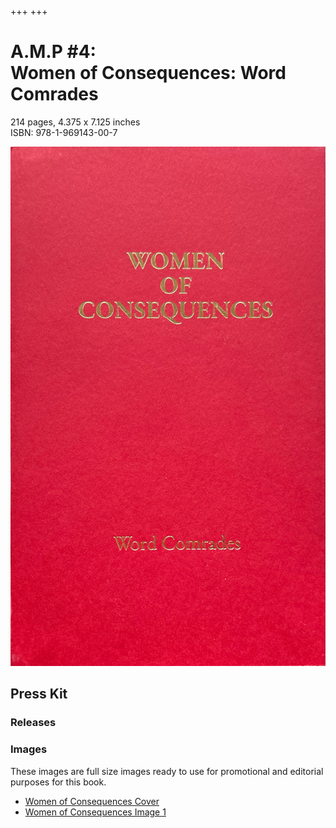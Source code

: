 +++
+++


# A.M.P #4: <br/>Women of Consequences: Word Comrades

214 pages, 4.375 x 7.125 inches</br> 
ISBN: 978-1-969143-00-7

![A red softcover uncoated paper cover of a book foil stamped in gold: Women of Consequences](woc-front-cover.jpeg "Women of Consequences Cover")




## Press Kit

### Releases

### Images

These images are full size images ready to use for promotional and editorial purposes for this book. 

- [Women of Consequences Cover](woc-front-cover.jpeg)
- [Women of Consequences Image 1](woc-1.jpeg)

